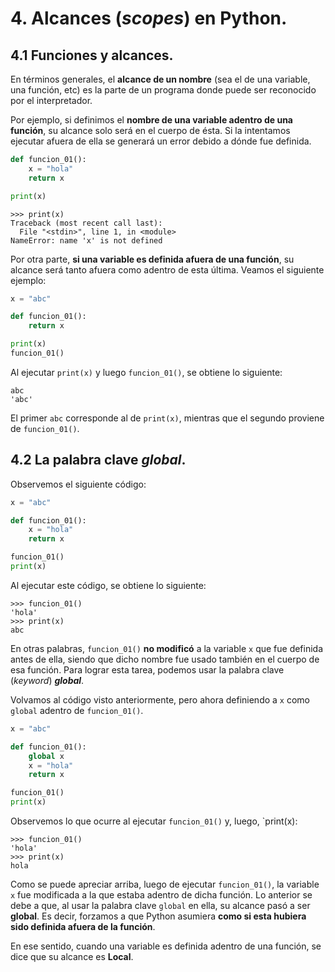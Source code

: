 # 4. Alcances (*scopes*) en Python.

## 4.1 Funciones y alcances.

En términos generales, el **alcance de un nombre** (sea el de una variable, una función, etc) es la parte de un programa donde puede ser reconocido por el interpretador.

Por ejemplo, si definimos el **nombre de una variable adentro de una función**, su alcance solo será en el cuerpo de ésta. Si la intentamos ejecutar afuera de ella se generará un error debido a dónde fue definida.

```python
def funcion_01():
    x = "hola"
    return x

print(x)
```

```
>>> print(x)
Traceback (most recent call last):   
  File "<stdin>", line 1, in <module>
NameError: name 'x' is not defined
```

Por otra parte, **si una variable es definida afuera de una función**, su alcance será tanto afuera como adentro de esta última. Veamos el siguiente ejemplo:

```python
x = "abc"

def funcion_01():
    return x

print(x)
funcion_01()
```

Al ejecutar `print(x)` y luego `funcion_01()`, se obtiene lo siguiente:

```
abc
'abc'
```

El primer `abc` corresponde al de `print(x)`, mientras que el segundo proviene de `funcion_01()`.


## 4.2 La palabra clave *global*.

Observemos el siguiente código:

```python
x = "abc"

def funcion_01():
    x = "hola"
    return x

funcion_01()
print(x)
```

Al ejecutar este código, se obtiene lo siguiente:

```
>>> funcion_01()
'hola'
>>> print(x)
abc
```

En otras palabras, `funcion_01()` **no modificó** a la variable `x` que fue definida antes de ella, siendo que dicho nombre fue usado también en el cuerpo de esa función. Para lograr esta tarea, podemos usar la palabra clave (*keyword*) ***global***.

Volvamos al código visto anteriormente, pero ahora definiendo a `x` como `global` adentro de `funcion_01()`.

```python
x = "abc"

def funcion_01():
    global x
    x = "hola"
    return x

funcion_01()
print(x)
```

Observemos lo que ocurre al ejecutar `funcion_01()` y, luego, `print(x):

```
>>> funcion_01()
'hola'
>>> print(x)
hola
```

Como se puede apreciar arriba, luego de ejecutar `funcion_01()`, la variable `x` fue modificada a la que estaba adentro de dicha función. Lo anterior se debe a que, al usar la palabra clave `global` en ella, su alcance pasó a ser **global**. Es decir, forzamos a que Python asumiera **como si esta hubiera sido definida afuera de la función**.

En ese sentido, cuando una variable es definida adentro de una función, se dice que su alcance es **Local**.
